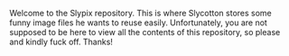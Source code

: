 Welcome to the Slypix repository. This is where Slycotton stores some funny image files he wants to reuse easily. Unfortunately, you are not supposed to be here to view all the contents of this repository, so please and kindly fuck off. Thanks!
